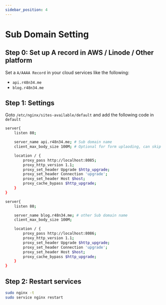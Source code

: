 ```yaml
---
sidebar_position: 4
---
```


# Sub Domain Setting

## Step 0: Set up A record in AWS / Linode / Other platform

Set a `A/AAAA Record` in your cloud services like the following:  

- `api.r48n34.me`  
- `blog.r48n34.me`  

## Step 1: Settings
Goto `/etc/nginx/sites-available/default` and add the following code in `default`

```bash
server{
    listen 80;

    server_name api.r48n34.me; # Sub domain name
    client_max_body_size 100M; # Optional for form uplaoding, can skip it

    location / {
        proxy_pass http://localhost:8085;
        proxy_http_version 1.1;
        proxy_set_header Upgrade $http_upgrade;
        proxy_set_header Connection 'upgrade';
        proxy_set_header Host $host;
        proxy_cache_bypass $http_upgrade;
    }
}

server{
    listen 80;

    server_name blog.r48n34.me; # other Sub domain name
    client_max_body_size 100M; 

    location / {
        proxy_pass http://localhost:8086;
        proxy_http_version 1.1;
        proxy_set_header Upgrade $http_upgrade;
        proxy_set_header Connection 'upgrade';
        proxy_set_header Host $host;
        proxy_cache_bypass $http_upgrade;
    }
}
```

## Step 2: Restart services
```bash
sudo nginx -t
sudo service nginx restart
```